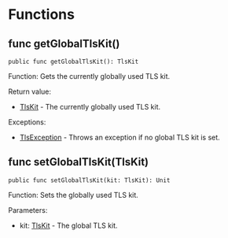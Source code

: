 # Functions

## func getGlobalTlsKit()

```cangjie
public func getGlobalTlsKit(): TlsKit
```

Function: Gets the currently globally used TLS kit.

Return value:

- [TlsKit](./tls_common_package_interfaces.md#interface-tlskit) - The currently globally used TLS kit.

Exceptions:

- [TlsException](./tls_common_package_exceptions.md#class-tlsexception) - Throws an exception if no global TLS kit is set.

## func setGlobalTlsKit(TlsKit)

```cangjie
public func setGlobalTlsKit(kit: TlsKit): Unit
```

Function: Sets the globally used TLS kit.

Parameters:

- kit: [TlsKit](./tls_common_package_interfaces.md#interface-tlskit) - The global TLS kit.
